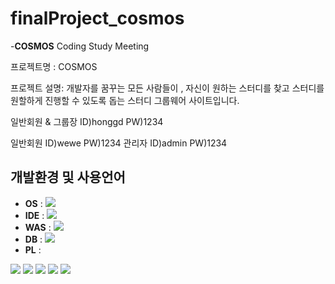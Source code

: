 # finalProject_cosmos

-**COSMOS** Coding Study Meeting

프로젝트명 : COSMOS

프로젝트 설명:
개발자를 꿈꾸는 모든 사람들이 , 자신이 원하는 스터디를 찾고 스터디를 원할하게 진행할 수 있도록 돕는 스터디 그룹웨어 사이트입니다.

일반회원 & 그룹장
ID)honggd 
PW)1234

일반회원
ID)wewe 
PW)1234
관리자
ID)admin
PW)1234















## 개발환경 및 사용언어
* **OS** : <img src ="https://img.shields.io/badge/Windows-0078D6.svg?&style=for-the-badge&logo=Windows&logoColor=white"/>
* **IDE** : <img src ="https://img.shields.io/badge/spring-white?logo=spring"/>
* **WAS** : <img src ="https://img.shields.io/badge/Apache Tomcat-F8DC75.svg?&style=for-the-badge&logo=Apache Tomcat&logoColor=white"/>
* **DB** : <img src ="https://img.shields.io/badge/Oracle-F80000.svg?&style=for-the-badge&logo=Oracle&logoColor=white"/>
* **PL** : 
<img src ="https://img.shields.io/badge/Java-007396.svg?&style=for-the-badge&logo=Java&logoColor=white"/>
<img src ="https://img.shields.io/badge/HTML5-E34F26.svg?&style=for-the-badge&logo=HTML5&logoColor=white"/>
<img src ="https://img.shields.io/badge/CSS3-1572B6.svg?&style=for-the-badge&logo=CSS3&logoColor=white"/>
<img src ="https://img.shields.io/badge/JavaScript-F7DF1E.svg?&style=for-the-badge&logo=JavaScript&logoColor=white"/>
<img src ="https://img.shields.io/badge/jQuery-0769AD.svg?&style=for-the-badge&logo=jQuery&logoColor=white"/>
